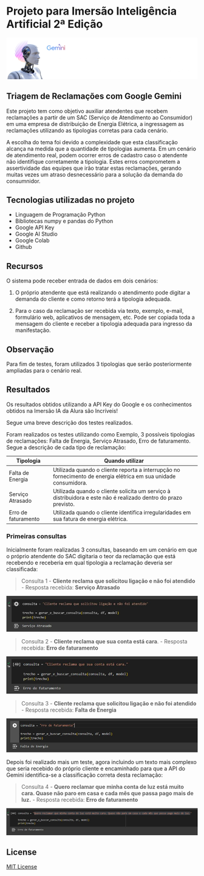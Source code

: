 # Projeto para Imersão Inteligência Artificial 2ª Edição

![imagem-titulo](./Img-projeto.png)

## Triagem de Reclamações com Google Gemini

Este projeto tem como objetivo auxiliar atendentes que recebem reclamações a partir de um SAC (Serviço de Atendimento ao Consumidor) em uma empresa de distribuição de Energia Elétrica, a ingressagem as reclamações utilizando as tipologias corretas para cada cenário.

A escolha do tema foi devido a complexidade que esta classificação alcança na medida que a quantidade de tipologias aumenta. Em um cenário de atendimento real, podem ocorrer erros de cadastro caso o atendente não identifique corretamente a tipologia. Estes erros comprometem a assertividade das equipes que irão tratar estas reclamações, gerando muitas vezes um atraso desnecessário para a solução da demanda do consumnidor.

## Tecnologias utilizadas no projeto

- Linguagem de Programação Python
- Bibliotecas numpy e pandas do Python
- Google API Key
- Google AI Studio
- Google Colab
- Github

## Recursos

O sistema pode receber entrada de dados em dois cenários:

1. O próprio atendente que está realizando o atendimento pode digitar a demanda do cliente e como retorno terá a tipologia adequada.

2. Para o caso da reclamação ser recebida via texto, exemplo, e-mail, formulário web, aplicativos de mensagem, etc. Pode ser copiada toda a mensagem do cliente e receber a tipologia adequada para ingresso da manifestação.

## Observação

Para fim de testes, foram utilizados 3 tipologias que serão posteriormente ampliadas para o cenário real.

## Resultados

Os resultados obtidos utilizando a API Key do Google e os conhecimentos obtidos na Imersão IA da Alura são Incríveis!

Segue uma breve descrição dos testes realizados.

Foram realizados os testes utilizando como Exemplo, 3 possíveis tipologias de reclamações: Falta de Energia, Serviço Atrasado, Erro de faturamento. Segue a descrição de cada tipo de reclamação:

| Tipologia           | Quando utilizar                                                                                                  |
| ------------------- | ---------------------------------------------------------------------------------------------------------------- |
| Falta de Energia    | Utilizada quando o cliente reporta a interrupção no fornecimento de energia elétrica em sua unidade consumidora. |
| Serviço Atrasado    | Utilizada quando o cliente solicita um serviço à distribuidora e este não é realizado dentro do prazo previsto.  |
| Erro de faturamento | Utilizada quando o cliente identifica irregularidades em sua fatura de energia elétrica.                         |

### Primeiras consultas

 Inicialmente foram realizadas 3 consultas, baseando em um cenário em que o próprio atendente do SAC digitaria o teor da reclamação que está recebendo e receberia em qual tipologia a reclamação deveria ser classificada:

> Consulta 1 - **Cliente reclama que solicitou ligação e não foi atendido** - Resposta recebida: **Serviço Atrasado**

![Consulta 1](./img1.JPG)

> Consulta 2 - **Cliente reclama que sua conta está cara**. - Resposta recebida: **Erro de faturamento**

![Consulta 2](./img2.JPG)

> Consulta 3 - **Cliente reclama que solicitou ligação e não foi atendido** - Resposta recebida: **Falta de Energia**

![Consulta 3](./img3.JPG)

Depois foi realizado mais um teste, agora incluindo um texto mais complexo que seria recebido do próprio cliente e encaminhado para que a API do Gemini identifica-se a classificação correta desta reclamação:

> Consulta 4 - **Quero reclamar que minha conta de luz está muito cara. Quase não paro em casa e cada mês que passa pago mais de luz.** - Resposta recebida: **Erro de faturamento**

![Consulta 4](./img4.JPG)

##  License

[MIT License](./LICENSE)